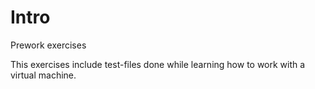 # Intro
Prework exercises

This exercises include test-files done while learning how to work with a virtual machine.
